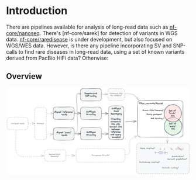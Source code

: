 # Introduction

There are pipelines available for analysis of long-read data such as [nf-core/nanoseq](https://nf-co.re/nanoseq). There's [nf-core/sarek] for detection of variants in WGS data.
[nf-core/raredisease](https://nf-co.re/raredisease) is under development, but also focused on WGS/WES data. However, is there any pipeline incorporating SV and SNP-calls to find rare diseases in long-read data, using a set of known variants derived from PacBio HiFi data? Otherwise: 

## Overview

![Pipeline Overview](docs/images/skierfe_concept.excalidraw.png "Pipeline Overview")

